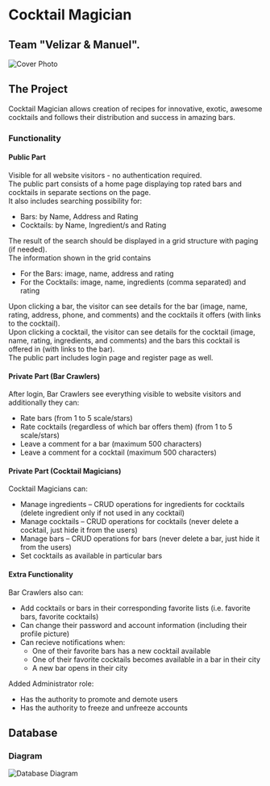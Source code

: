 # Cocktail Magician

## Team "Velizar & Manuel".

![Cover Photo](https://i.imgur.com/LumOPGN.jpg)

## The Project
Cocktail Magician allows creation of recipes for innovative, exotic, awesome cocktails and follows their distribution and success in amazing bars.

### Functionality

#### Public Part
Visible for all website visitors - no authentication required.\
The public part consists of a home page displaying top rated bars and cocktails in separate sections on the page.\
It also includes searching possibility for: 
-	Bars: by Name, Address and Rating
-	Cocktails: by Name, Ingredient/s and Rating

The result of the search should be displayed in a grid structure with paging (if needed).\
The information shown in the grid contains 
-	For the Bars: image, name, address and rating 
-	For the Cocktails: image, name, ingredients (comma separated) and rating

Upon clicking a bar, the visitor can see details for the bar (image, name, rating, address, phone, and comments) and the cocktails it offers (with links to the cocktail).\
Upon clicking a cocktail, the visitor can see details for the cocktail (image, name, rating, ingredients, and comments) and the bars this cocktail is offered in (with links to the bar).\
The public part includes login page and register page as well.


#### Private Part (Bar Crawlers)
After login, Bar Crawlers see everything visible to website visitors and additionally they can:
-	Rate bars (from 1 to 5 scale/stars)
-	Rate cocktails (regardless of which bar offers them) (from 1 to 5 scale/stars)
-	Leave a comment for a bar (maximum 500 characters)
-	Leave a comment for a cocktail (maximum 500 characters)

#### Private Part (Cocktail Magicians)
Cocktail Magicians can:
-	Manage ingredients – CRUD operations for ingredients for cocktails (delete ingredient only if not used in any cocktail)
-	Manage cocktails – CRUD operations for cocktails (never delete a cocktail, just hide it from the users)
-	Manage bars – CRUD operations for bars (never delete a bar, just hide it from the users)
-	Set cocktails as available in particular bars 

#### Extra Functionality
Bar Crawlers also can:
-	Add cocktails or bars in their corresponding favorite lists (i.e. favorite bars, favorite cocktails)
-	Can change their password and account information (including their profile picture)
- Can recieve notifications when:
  - One of their favorite bars has a new cocktail available
  - One of their favorite cocktails becomes available in a bar in their city
  - A new bar opens in their city

Added Administrator role:
- Has the authority to promote and demote users
- Has the authority to freeze and unfreeze accounts

## Database

### Diagram
![Database Diagram](https://i.imgur.com/Vz6GIzO.png)

